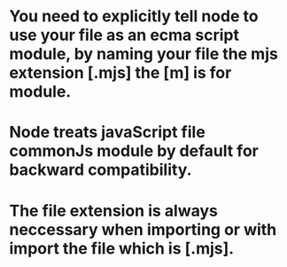 # You need to explicitly tell node to use your file as an ecma script module, by naming your file the mjs extension [.mjs] the [m] is for module.
# Node treats javaScript file commonJs module by default for backward compatibility.
# The file extension is always neccessary when importing or with import the file which is [.mjs].